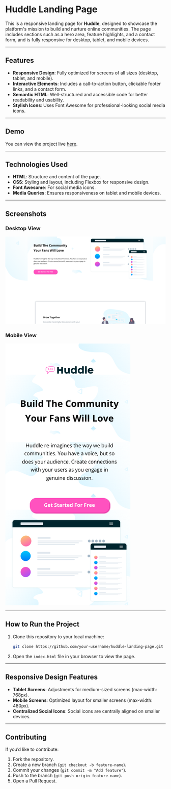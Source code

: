 # Huddle Landing Page

This is a responsive landing page for **Huddle**, designed to showcase the platform's mission to build and nurture online communities. The page includes sections such as a hero area, feature highlights, and a contact form, and is fully responsive for desktop, tablet, and mobile devices.

---

## Features

- **Responsive Design**: Fully optimized for screens of all sizes (desktop, tablet, and mobile).
- **Interactive Elements**: Includes a call-to-action button, clickable footer links, and a contact form.
- **Semantic HTML**: Well-structured and accessible code for better readability and usability.
- **Stylish Icons**: Uses Font Awesome for professional-looking social media icons.

---

## Demo

You can view the project live [here](https://lawlawson.github.io/huddle-landing-page/).

---

## Technologies Used

- **HTML**: Structure and content of the page.
- **CSS**: Styling and layout, including Flexbox for responsive design.
- **Font Awesome**: For social media icons.
- **Media Queries**: Ensures responsiveness on tablet and mobile devices.

---

## Screenshots

### Desktop View

![](./images/desktop.png)

### Mobile View

![](./images/mobile.png)

---

## How to Run the Project

1. Clone this repository to your local machine:
   ```bash
   git clone https://github.com/your-username/huddle-landing-page.git
   ```
2. Open the `index.html` file in your browser to view the page.

---

## Responsive Design Features

- **Tablet Screens**: Adjustments for medium-sized screens (max-width: 768px).
- **Mobile Screens**: Optimized layout for smaller screens (max-width: 480px).
- **Centralized Social Icons**: Social icons are centrally aligned on smaller devices.

---

## Contributing

If you’d like to contribute:

1. Fork the repository.
2. Create a new branch (`git checkout -b feature-name`).
3. Commit your changes (`git commit -m "Add feature"`).
4. Push to the branch (`git push origin feature-name`).
5. Open a Pull Request.
